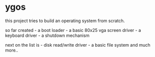 # ygos

this project tries to build an operating system from scratch.

so far created
    - a boot loader
    - a basic 80x25 vga screen driver
    - a keyboard driver
    - a shutdown mechanism
    
next on the list is
    - disk read/write driver
    - a basic file system
  and much more..
  
